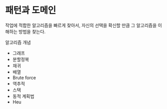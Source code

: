 # 패턴과 도메인

작업에 적합한 알고리즘을 빠르게 찾아서, 자신의 선택을 확신할 만큼 그 알고리즘을 이해하는 방법을 찾는다. 

알고리즘 개념
- 그래프
- 분할정복
- 재귀
- 배열
- Brute force
- 역추적
- 스택
- 동적 계획법
- Heu
<!--stackedit_data:
eyJoaXN0b3J5IjpbMjUxNzI4ODAsNzUzMjgzMzQ3XX0=
-->